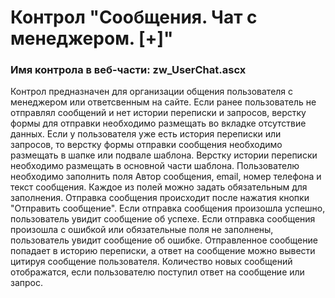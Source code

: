 ﻿---
description: 2.4.11.0
---
# Контрол "Сообщения. Чат с менеджером. [+]"
### Имя контрола в веб-части: zw_UserChat.ascx
Контрол предназначен для организации общения пользователя с менеджером или ответсвенным на сайте.
Если ранее пользователь не отправлял сообщений и нет истории переписки и запросов, верстку формы для отправки необходимо размещать во вкладке отсутствие данных.
Если у пользователя уже есть история переписки или запросов, то верстку формы отправки сообщения необходимо размещать в шапке или подвале шаблона.
Верстку истории переписки необходимо размещать в основной части шаблона.
Пользователю необходимо заполнить поля Автор сообщения, email, номер телефона и текст сообщения. Каждое из полей можно задать обязательным для заполнения. Отправка сообщения происходит после нажатия кнопки "Отправить сообщение".
Если отправка сообщения произошла успешно, пользователь увидит сообщение об успехе.
Если отправка сообщения произошла с ошибкой или обязательные поля не заполнены, пользователь увидит сообщение об ошибке.
Отправленное сообщение попадает в историю переписки, а ответ на сообщение можно вывести цитируя сообщение пользователя.
Количество новых сообщений отображатся, если пользователю поступил ответ на сообщение или запрос.
